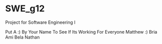 # SWE_g12
 Project for Software Engineering I

 Put A :) By Your Name To See If Its Working For Everyone
 Matthew :)
 Bria
 Ami
 Bela
 Nathan
